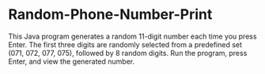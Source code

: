 # Random-Phone-Number-Print
This Java program generates a random 11-digit number each time you press Enter. The first three digits are randomly selected from a predefined set (071, 072, 077, 075), followed by 8 random digits. Run the program, press Enter, and view the generated number.
